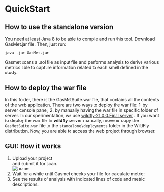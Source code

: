 # QuickStart

## How to use the standalone version

You need at least Java 8 to be able to compile and run this tool.
Download GasMet.jar file.
Then, just run:

    java -jar GasMet.jar
Gasmet scans a .sol file as input file and performs analysis to derive various metrics able to capture information related to each smell defined in the study.

## How to deploy the war file
In this folder, there is the GasMetSuite.war file, that contains all the contents of the web application.
There are two ways to deploy the war file:
	   1. by server console panel;
	   2. by manually having the war file in specific folder of server.
In our sperimentation, we use [wildfly-21.0.0.Final server](https://www.wildfly.org/downloads/) . 
If you want to deploy the war file in  **wildfly**  server manually, move or copy the `GasMetSuite.war` file to the `standalone\deployments` folder in the WildFly distribution.
Now, you are able to access the web project through browser.

## GUI: How it works

 1. Upload your project                                 
and submit it for scan.  
     ![home](https://github.com/paperSubmition2020/GasmetReplicationPackage/blob/master/Immagine1.png)
 2. Wait for a while until Gasmet checks your file for calculate metric:
 3. See the results of analysis with indicated lines of code and metric descriptions.
